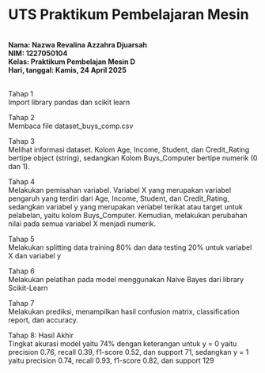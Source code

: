 <h1>UTS Praktikum Pembelajaran Mesin</h1>
<br><b>Nama: Nazwa Revalina Azzahra Djuarsah
<br>NIM: 1227050104
<br>Kelas: Praktikum Pembelajan Mesin D
<br>Hari, tanggal: Kamis, 24 April 2025</b>

<p><br>Tahap 1
<br>Import library pandas dan scikit learn

<p>Tahap 2
<br>Membaca file dataset_buys_comp.csv
  
<p>Tahap 3
<br>Melihat informasi dataset. Kolom Age, Income, Student, dan Credit_Rating bertipe object (string), sedangkan Kolom Buys_Computer bertipe numerik (0 dan 1). 

<p>Tahap 4
<br>Melakukan pemisahan variabel. Variabel X yang merupakan variabel pengaruh yang terdiri dari Age, Income, Student, dan Credit_Rating, sedangkan variabel y yang merupakan veriabel terikat atau target untuk pelabelan, yaitu kolom Buys_Computer. Kemudian, melakukan perubahan nilai pada semua variabel X menjadi numerik.

<p>Tahap 5
<br>Melakukan splitting data training 80% dan data testing 20% untuk variabel X dan variabel y

<p>Tahap 6
<br>Melakukan pelatihan pada model menggunakan Naive Bayes dari library Scikit-Learn

<p>Tahap 7
<br>Melakukan prediksi, menampilkan hasil confusion matrix, classification report, dan accuracy.

<p>Tahap 8: Hasil Akhir
<br>Tingkat akurasi model yaitu 74% dengan keterangan untuk y = 0 yaitu precision 0.76, recall 0.39, f1-score 0.52, dan support 71, sedangkan y = 1 yaitu precision 0.74, recall 0.93, f1-score 0.82, dan support 129

